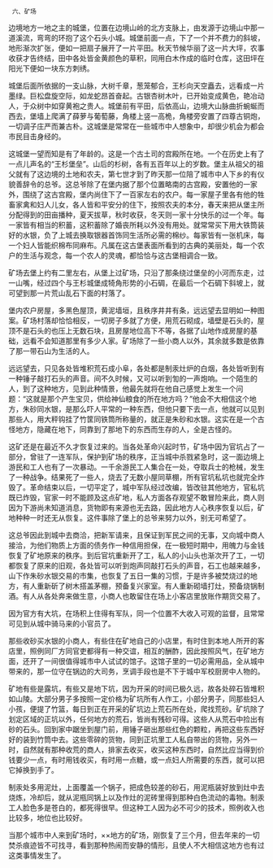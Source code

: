      六、矿场 

   边境地方一地之主的城堡，位置在边境山岭的北方支脉上，由发源于边境山中那一道溪流，弯弯的环抱了这个石头小城。城堡前面一点，下了一个并不费力的斜坡，地形渐次扩张，便如一把扇子展开了一片平田。秋天节候华丽了这一片大坪，农事收获才告终结，田中各处皆金黄颜色的草积，同用白木作成的临时仓库，这田坪在阳光下便如一块东方刺绣。

   城堡后面所依据的一支山脉，大树千章，葱笼郁合，王杉向天空矗去，远看成一片墨绿。巨松盘旋空际，如龙蛇昂首奋起。古银杏树木叶，已开始变成黄色，艳冶动人，于众树中如穿黄袍之贵人。城堡前有平田，后依高山，边境大山脉曲折蜿蜒而西去，堡墙上爬满了薛萝与葡萄藤，角楼上竖一高桅，角楼旁安置了四尊古铜炮，一切调子庄严而兼古朴。这城堡是常常在一些城市中人想象中，却很少机会为都会市民目击身经的。

   这城堡一望而知是有了年龄的。这是一个古土司的宫殿所在地。一个在历史上有了一点儿声名的“王杉堡垒”。山后的杉树，各有五百年以上的岁数。堡主从祖父的祖父就有了这边境的土地和农夫，第七世才到了昨天那一位陪了城市中人下乡的有仪貌善辞令的总爷。这总爷除了在堡内据了那个位置略南的古宫殿，安置他的一家外，围绕了这古宫殿，堡内尚住下了一百家左右的农户。每一家屋子里各有他的牲畜家禽和妇人儿女，各人皆和平安分的住下，按照农夫的本分，春天来把从堡主所分配得到的田亩播种，夏天拔草，秋时收获，冬天则一家十分快乐的过一个年。每一家皆有相当的积蓄，这积蓄除了婚丧所耗以外没有用处。就常常买下用大铁筒装好的水银，负了上城去换取银器首饰同生活所必需的棉纱。每家皆有一张机床，每一个妇人皆能织棉布同麻布。凡属在这古堡表面所看到的古典的美丽处，每一个农户的生活与观念，每一个农人的灵魂，都恰恰与这古堡相调合一致。

   矿场去堡上约有二里左右，从堡上过矿场，只沿了那条绕过堡垒的小河而东走，过一山嘴，经过四个与王杉城堡成犄角形势的小石碉，在最后一个石碉下斜坡上，就可望到那一片荒山乱石下面的村落了。

   堡内农户房屋，多黑色屋顶，黄泥墙垣，且秩序井井有条，远远望去显明如一种图案。矿场村落却恰恰相反，一切房子多就了方便，用荒石砌成，墙壁是石头的，屋顶不是石头的也压上无数石块，且房屋地位高下不等，各据了山地作成房屋的基础，远看不会知道那里有多少人家。矿场除了一些小商人以外，其余就多数是依靠了那一带石山为生活的人。

   远远望去，只见各处皆堆积荒石成小阜，各处都是制汞灶炉的白烟，各处皆听到有一种锤子敲打石头的声音。间不久时候，又可以听到訇的一声炮响。一个陌生的人，到了这种地方，见到此种情景，他最先就将在他自己感觉上发生一个问题：“这就是那个产生宝贝，供给神仙粮食的所在地方吗？”他会不大相信这个地方，朱砂同水银，是那么吓人平常的一种东西，但他只要下去一点，他就可以见到那些人，用大秤钩挂了竹筐同铁筒所称量的，就正是朱砂和水银。这实在是一个古怪地方，隐藏在地下，同靠到了那地下的东西而生存的人，全是古怪的。

   这矿还是在最近不久才恢复过来的。当各处革命兴起时节，矿场中因为官坑占了一部分，曾驻了一连军队，保护到矿场的秩序，正当城中杀戮紧急时，这一面边境上游民和工人也有了一次暴动。一千余游民工人集合在一处，夺取兵士的枪械，发生了一种战争。结果死了一些人，烧去了无数小屋同草棚，所有官坑私坑也就完全炸毁了。革命结束以后，一切平定了，城中军队经过改编，皆改驻其他地方，官私坑既已炸毁，官家一时不能顾及这点矿地，私人方面各存观望不敢冒险来此，商人则因为下游尚未知道消息，货物即有来源也无去路，因此地方人心秩序恢复以后，矿地种种一时还无从恢复。这件事除了堡上的总爷来努力以外，别无可希望了。

   这总爷因此到城中去商洽，把新军请来，且保证到军民之间的无事，又向城中商人接洽，为他们物质上方面的债务作一种信用担保，在一极短时期中，用魄力与金钱恢复了矿地原来的秩序。到后官坑重新开了工，私人的小山头也渐次开了工，一切都恢复了原来的旧观，各处皆可以听到炮声同敲打石头的声音，石工也越来越多，山下作朱砂水银交易的市集，也恢复了五日一集的习惯，于是许多被焚烧过的地方，有人重新斫了树木搭盖茅棚，预备复兴家室。有人重新砌墙打灶，预备烧锅制酒。有人从各处奔来做生意，小商人也敢留住在场上小客店里放账作期货交易了。

   因为官方有大坑，在场积上住得有军队，同一个位置不大收入可观的监督，且常常可见到从城中骑马来的小官员了。 

   那些收砂买水银的小商人，有些住在矿地自己的小店里，有时住到本地人所开的客店里，照例同厂方同官吏都得有一种交谊，相互的酬酢，因此按照风气，在矿地方面，还开了一间很值得城市中人试试的馆子。这馆子里的一切必需用品，全从城中带来的，那一位守在锅边的大司务，烹调手段也是不下于城中军校厨房中人物的。

   矿地有些是露坑，有些又是地下坑，因为开采的时间已极久远，故各处碎石皆堆积如山陵。大部分男子多按照一定价格为矿坑所有人作工，小部分男子，同那些妇人小孩，便提了竹篮，每日到正在开采的矿坑边上荒石所在处，爬找荒砂。矿坑除了划定区域的正坑以外，任何地方的荒石，皆尚有残砂可得。这些人从荒石中捡出有砂的石头。回到家中踞坐到屋门前，用锤子砸出那些红色的颗粒，再把这些东西好好的装到竹筒中去。这些零碎的货物，同到正坑里工人私自带出的货物，另外一时，自然就有那种收荒的商人，排家去收买，收买这种东西时，自然比应当得到价钱要少一点，有时用钱收买，有时用一点糖，或一点妇人所需要的东西，就可以把它掉换到手了。

   制汞处多用泥灶，上面覆盖一个锅子，把成色较差的砂石，用泥瓶装好放到灶中去烧炼，冷却后，就从泥瓶同锅上以及作灶的泥砖里得到那种白色流动的毒物。制汞工人脸色多是苍白的，都死得很早。但这种工人因为必不可少的技术，照例收入也比较多，地位也比较好。

   当那个城市中人来到矿场时，××地方的矿场，刚恢复了三个月，但去年来的一切焚杀痕迹皆不可找寻，看到那种热闹而安静的情形，且使人不大相信这地方也有过这类事情发生了。

